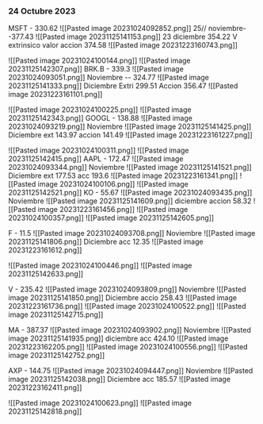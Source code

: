 ### 24 Octubre 2023

MSFT - 330.62
![[Pasted image 20231024092852.png]]
25// noviembre--377.43
![[Pasted image 20231125141153.png]]
23 diciembre 354.22 V extrinsico valor accion 374.58
![[Pasted image 20231223160743.png]]

![[Pasted image 20231024100144.png]]
![[Pasted image 20231125142307.png]]
BRK.B - 339.3
![[Pasted image 20231024093051.png]]
Noviembre -- 324.77
![[Pasted image 20231125141333.png]]
Diciembre Extri 299.51  Accion 356.47 
![[Pasted image 20231223161101.png]]

![[Pasted image 20231024100225.png]]
![[Pasted image 20231125142343.png]]
GOOGL - 138.88
![[Pasted image 20231024093219.png]]
Noviembre
![[Pasted image 20231125141425.png]]
Diciembre ext 143.97 accion 141.49
![[Pasted image 20231223161227.png]]

![[Pasted image 20231024100311.png]]
![[Pasted image 20231125142415.png]]
AAPL - 172.47
![[Pasted image 20231024093344.png]]
Noviembre
![[Pasted image 20231125141521.png]]
Diciembre  ext 177.53 acc 193.6
![[Pasted image 20231223161341.png]]
![[Pasted image 20231024100106.png]]
![[Pasted image 20231125142521.png]]
KO - 55.67
![[Pasted image 20231024093435.png]]
Noviembre
![[Pasted image 20231125141609.png]]
diciembre accion 58.32
![[Pasted image 20231223161456.png]]
![[Pasted image 20231024100357.png]]
![[Pasted image 20231125142605.png]]

F - 11.5
![[Pasted image 20231024093708.png]]
Noviembre
![[Pasted image 20231125141806.png]]
Diciembre acc 12.35
![[Pasted image 20231223161612.png]]

![[Pasted image 20231024100446.png]]
![[Pasted image 20231125142633.png]]

V - 235.42
![[Pasted image 20231024093809.png]]
Noviembre
![[Pasted image 20231125141850.png]]
Diciembre accio 258.43
![[Pasted image 20231223161736.png]]
![[Pasted image 20231024100522.png]]
![[Pasted image 20231125142715.png]]

MA - 387.37
![[Pasted image 20231024093902.png]]
Noviembre
![[Pasted image 20231125141935.png]]
diciembre acc 424.10
![[Pasted image 20231223162205.png]]
![[Pasted image 20231024100556.png]]
![[Pasted image 20231125142752.png]]

AXP - 144.75
![[Pasted image 20231024094447.png]]
Noviembre
![[Pasted image 20231125142038.png]]
Diciembre acc 185.57
![[Pasted image 20231223162411.png]]

![[Pasted image 20231024100623.png]]
![[Pasted image 20231125142818.png]]